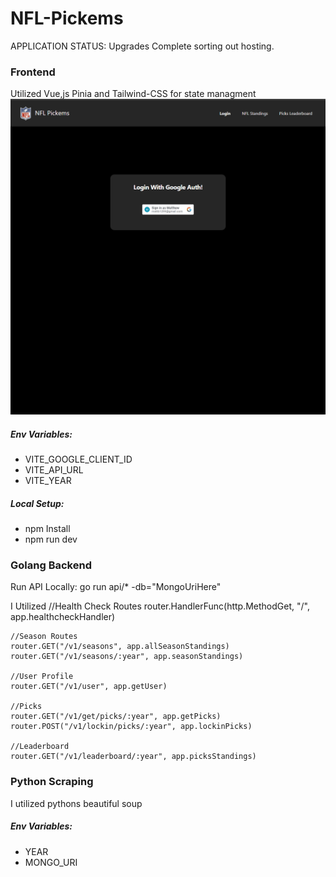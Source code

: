 # NFL-Pickems

APPLICATION STATUS: Upgrades Complete sorting out hosting.

### Frontend

Utilized Vue,js Pinia and Tailwind-CSS for state managment
![alt text](misc/Frontend.gif)

##### Env Variables:
- VITE_GOOGLE_CLIENT_ID
- VITE_API_URL
- VITE_YEAR

##### Local Setup:
- npm Install
- npm run dev

### Golang Backend

Run API Locally:
	go run api/* -db="MongoUriHere"


I Utilized 
	//Health Check Routes
	router.HandlerFunc(http.MethodGet, "/", app.healthcheckHandler)

	//Season Routes
	router.GET("/v1/seasons", app.allSeasonStandings)
	router.GET("/v1/seasons/:year", app.seasonStandings)

	//User Profile
	router.GET("/v1/user", app.getUser)

	//Picks
	router.GET("/v1/get/picks/:year", app.getPicks)
	router.POST("/v1/lockin/picks/:year", app.lockinPicks)

	//Leaderboard
	router.GET("/v1/leaderboard/:year", app.picksStandings)

### Python Scraping
I utilized pythons beautiful soup 

##### Env Variables:
- YEAR
- MONGO_URI